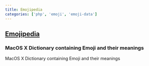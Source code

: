 ```yaml
---
title: Emojipedia
categories: ['php', 'emoji', 'emoji-data']
---
```

## [Emojipedia](https://github.com/gingerbeardman/Emojipedia)

### MacOS X Dictionary containing Emoji and their meanings


MacOS X Dictionary containing Emoji and their meanings
